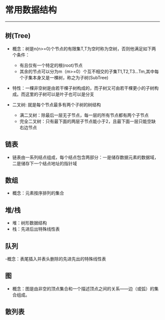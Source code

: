 # 常用数据结构

--------------------------------------------------------------------------------

## 树(Tree)

- 概念：树是n(n>=0)个节点的有限集T,T为空时称为空树，否则他满足如下两个条件：

  - 有且仅有一个特定的根(root)节点
  - 其余的节点可以分为m（m>=0）个互不相交的子集T1,T2,T3...Tm,其中每个子集本身又是一棵树，称之为子树(SubTree)

- 特性：一棵非空树是由若干棵子树构成的，而子树又可由若干棵更小的子树构成。而这里的子树可以是叶子也可以是分支

- 二叉树: 就是每个节点最多有两个子树的树结构

  - 满二叉树：除最后一层无子节点，每一层的所有节点都有两个子节点
  - 完全二叉树：只有最下面的两层子节点能小于2，且最下面一层只能空缺右边节点

## 链表

- 链表由一系列结点组成，每个结点包含两部分：一是储存数据元素的数据域，二是储存下一个结点地址的指针域

## 数组

- 概念：元素按序排列的集合

## 堆/栈

- 堆：树形数据结构
- 栈：先进后出特殊线性表

## 队列

-概念：表尾插入并表头删除的先进先出的特殊线性表

## 图
- 概念：图是由非空的顶点集合和一个描述顶点之间的关系——边（或弧）的集合组成。

## 散列表
